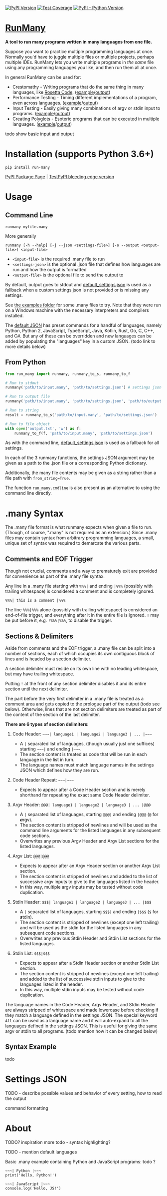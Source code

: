 <!-- markdownlint-disable-next-line MD041 -->
[![PyPI Version](https://badge.fury.io/py/run-many.svg)](https://badge.fury.io/py/run-many)
 [![Test Coverage](https://raw.githubusercontent.com/discretegames/runmany/main/coverage.svg)](https://github.com/discretegames/runmany/blob/main/coverage.txt)
 [![PyPI - Python Version](https://img.shields.io/pypi/pyversions/run-many)](https://www.python.org/downloads/)

# [RunMany](https://pypi.org/project/run-many/)

**A tool to run many programs written in many languages from one file.**

Suppose you want to practice multiple programming languages at once. Normally you'd have to juggle multiple files or multiple projects, perhaps multiple IDEs. RunMany lets you write multiple programs in *the same* file using any programming languages you like, and then run them all at once.

In general RunMany can be used for:

- Crestomathy - Writing programs that do the same thing in many languages, like
 [Rosetta Code](http://www.rosettacode.org/wiki/Rosetta_Code).
 ([example](https://github.com/discretegames/runmany/blob/main/examples/helloworld.many)/[output](https://github.com/discretegames/runmany/blob/main/examples/helloworld_output.txt))
- Performance Testing - Timing different implementations of a program, even across languages.
 ([example](https://github.com/discretegames/runmany/blob/main/examples/primes.many)/[output](https://github.com/discretegames/runmany/blob/main/examples/primes_output.txt))
- Input Testing - Easily giving many combinations of argv or stdin input to programs.
 ([example](https://github.com/discretegames/runmany/blob/main/examples/inputs.many)/[output](https://github.com/discretegames/runmany/blob/main/examples/inputs_output.txt))
- Creating Polyglots - Esoteric programs that can be executed in multiple languages.
 ([example](https://github.com/discretegames/runmany/blob/main/examples/polyglot.many)/[output](https://github.com/discretegames/runmany/blob/main/examples/polyglot_output.txt))

todo show basic input and output

# Installation (supports Python 3.6+)

```text
pip install run-many
```

[PyPI Package Page](https://pypi.org/project/run-many/) | [TestPyPI bleeding edge version](https://test.pypi.org/project/run-many/)

# Usage

## Command Line

```text
runmany myfile.many
```

More generally

```text
runmany [-h --help] [-j --json <settings-file>] [-o --output <output-file>] <input-file>
```

- `<input-file>` is the required .many file to run
- `<settings-json>` is the optional .json file that defines how languages are run and how the output is formatted
- `<output-file>` is the optional file to send the output to

By default, output goes to stdout and [default_settings.json](https://github.com/discretegames/runmany/blob/main/run_many/default_settings.json) is used as a fallback when a custom settings json is not provided or is missing any settings.

See [the examples folder](https://github.com/discretegames/runmany/tree/main/examples) for some .many files to try. Note that they were run on a Windows machine with the necessary interpreters and compilers installed.

The [default JSON](https://github.com/discretegames/runmany/blob/main/run_many/default_settings.json#L18) has preset commands for a handful of languages, namely Python, Python 2, JavaScript, TypeScript, Java, Kotlin, Rust, Go, C, C++, and C#. But any of these can be overridden and new languages can be added by populating the "languages" key in a custom JSON. (todo link to more details below)

## From Python

```py
from run_many import runmany, runmany_to_s, runmany_to_f

# Run to stdout
runmany('path/to/input.many', 'path/to/settings.json') # settings json is always optional

# Run to output file
runmany('path/to/input.many', 'path/to/settings.json', 'path/to/output.txt')

# Run to string
result = runmany_to_s('path/to/input.many', 'path/to/settings.json')

# Run to file object
with open('output.txt', 'w') as f:
    runmany_to_f(f, 'path/to/input.many', 'path/to/settings.json')
```

As with the command line, [default_settings.json](https://github.com/discretegames/runmany/blob/main/run_many/default_settings.json) is used as a fallback for all settings.

In each of the 3 runmany functions, the settings JSON argument may be given as a path to the .json file or a corresponding Python dictionary.

Additionally, the many file contents may be given as a string rather than a file path with `from_string=True`.

The function `run_many.cmdline` is also present as an alternative to using the command line directly.

# .many Syntax

The .many file format is what runmany expects when given a file to run. (Though, of course, ".many" is not required as an extension.) Since .many files may contain syntax from arbitrary programming languages, a small, unique set of syntax was required to demarcate the various parts.

## Comments and EOF Trigger

Though not crucial, comments and a way to prematurely exit are provided for convenience as part of the .many file syntax.

Any line in a .many file starting with `%%%|` and ending `|%%%` (possibly with trailing whitespace) is considered a comment and is completely ignored.

```test
%%%| this is a comment |%%%
```

The line `%%%|%%%` alone (possibly with trailing whitespace) is considered an end-of-file trigger, and everything after it in the entire file is ignored. `!` may be put before it, e.g. `!%%%|%%%`, to disable the trigger.

## Sections & Delimiters

Aside from comments and the EOF trigger, a .many file can be split into a number of sections, each of which occupies its own contiguous block of lines and is headed by a section delimiter.

A section delimiter must reside on its own line with no leading whitespace, but may have trailing whitespace.

Putting `!` at the front of any section delimiter disables it and its entire section until the next delimiter.

The part before the very first delimiter in a .many file is treated as a comment area and gets copied to the prologue part of the output (todo see below). Otherwise, lines that are not section delimiters are treated as part of the content of the section of the last delimiter.

**There are 6 types of section delimiters:**

1. Code Header: `~~~| language1 | language2 | language3 | ... |~~~`  
   - A `|` separated list of languages, (though usually just one suffices) starting `~~~|` and ending `|~~~`.  
   - The section content is treated as code that will be run in each language in the list in turn.  
   - The language names must match language names in the settings JSON which defines how they are run.

2. Code Header Repeat: `~~~|~~~`  
   - Expects to appear after a Code Header section and is merely shorthand for repeating the exact same Code Header delimiter.

3. Argv Header: `@@@| language1 | language2 | language3 | ... |@@@`  
   - A `|` separated list of languages, starting `@@@|` and ending `|@@@` (`@` for ***a***rgv).  
   - The section content is stripped of newlines and will be used as the command line arguments for the listed languages in any subsequent code sections.  
   - Overwrites any previous Argv Header and Argv List sections for the listed languages.

4. Argv List: `@@@|@@@`  
   - Expects to appear after an Argv Header section or another Argv List section.  
   - The section content is stripped of newlines and added to the list of successive argv inputs to give to the languages listed in the header.  
   - In this way, multiple argv inputs may be tested without code duplication.

5. Stdin Header: `$$$| language1 | language2 | language3 | ... |$$$`  
   - A `|` separated list of languages, starting `$$$|` and ending `|$$$` (`$` for ***s***tdin).  
   - The section content is stripped of newlines (except one left trailing) and will be used as the stdin for the listed languages in any subsequent code sections.  
   - Overwrites any previous Stdin Header and Stdin List sections for the listed languages.

6. Stdin List: `$$$|$$$`  
   - Expects to appear after a Stdin Header section or another Stdin List section.  
   - The section content is stripped of newlines (except one left trailing) and added to the list of successive stdin inputs to give to the languages listed in the header.  
   - In this way, multiple stdin inputs may be tested without code duplication.

The language names in the Code Header, Argv Header, and Stdin Header are always stripped of whitespace and made lowercase before checking if they match a language defined in the settings JSON. The special keyword `All` can be used as a language name and it will auto-expand to all the languages defined in the settings JSON. This is useful for giving the same argv or stdin to all programs. (todo mention how it can be changed below)

## Syntax Example

todo

# Settings JSON

TODO - describe possible values and behavior of every setting, how to read the output

command formatting

# About

TODO?
inspiration
more todo - syntax highlighting?

TODO - mention default languages

Basic .many example containing Python and JavaScript programs: todo ?

```text
~~~| Python |~~~
print('Hello, Python!')

~~~| JavaScript |~~~
console.log('Hello, JS!')
```
